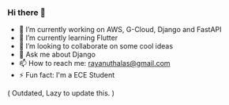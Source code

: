 ### Hi there 👋

- 🔭  I’m currently working on AWS, G-Cloud, Django and FastAPI
- 🌱  I’m currently learning Flutter
- 👯  I’m looking to collaborate on some cool ideas
- 💬  Ask me about Django
- 📫  How to reach me: rayanuthalas@gmail.com
- ⚡  Fun fact: I'm a ECE Student



( Outdated, Lazy to update this. ) 
